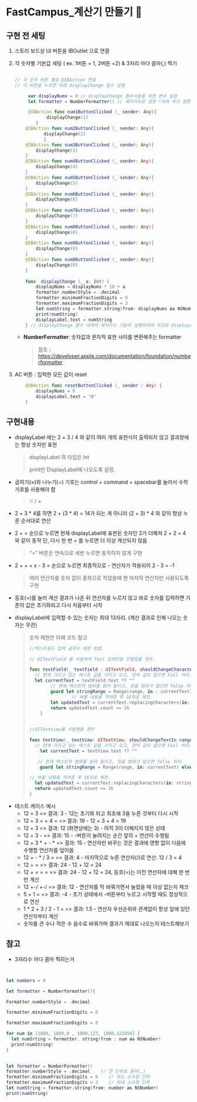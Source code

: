#  FastCampus_계산기 만들기 🧐

## 구현 전 세팅

1. 스토리 보드상 UI 버튼을 IBOutlet 으로 연결 

2. 각 숫자별 기본값 세팅 ( ex. 1버튼 = 1, 2버튼 =2) & 3자리 마다 콤마(,) 찍기

   ```swift
   		
   // 각 숫자 버튼 별로 @IBAction 연결
   // 각 버튼을 누르면 아래 displayChange 함수 실행
   
   		var displayNums = 0 // displayChange 함수사용을 위한 변수 설정
   		let formatter = NumberFormatter() // 세자리수로 설정 *아래 추가 설명 참고
   
   		@IBAction func num1ButtonClicked (_ sender: Any){
               displayChange(1)
           }
       @IBAction func num2ButtonClicked (_ sender: Any){
              displayChange(2)
              }
       @IBAction func num3ButtonClicked (_ sender: Any){
           displayChange(3)
       }
       @IBAction func num4ButtonClicked (_ sender: Any){
           displayChange(4)
       }
       @IBAction func num5ButtonClicked (_ sender: Any){
           displayChange(5)
       }
       @IBAction func num6ButtonClicked (_ sender: Any){
           displayChange(6)
       }
       @IBAction func num7ButtonClicked (_ sender: Any){
           displayChange(7)
       }
       @IBAction func num8ButtonClicked (_ sender: Any){
           displayChange(8)
       }
       @IBAction func num9ButtonClicked (_ sender: Any){
           displayChange(9)
       }
       @IBAction func num0ButtonClicked (_ sender: Any){
           displayChange(0)
       }
       
       func  displayChange (_ a: Int) {
           displayNums = displayNums * 10 + a
           formatter.numberStyle = .decimal
           formatter.minimumFractionDigits = 0
           formatter.maximumFractionDigits = 3
           let numString = formatter.string(from: displayNums as NSNumber)
           print(numString)
           displayLabel.text = numString
       } // displayChange 함수 내에서 세자리수 기능이 실행되어야 하므로 displaychange 함수 안에 구현
   ```

   * **NumberFormatter**: 숫자값과 문자적 표현 사이를 변환해주는 formatter

     > 참조 : https://developer.apple.com/documentation/foundation/numberformatter

     

3. AC 버튼 : 입력한 모든 값이 reset 

   ```swift
       @IBAction func resetButtonClicked (_ sender : Any) {
           displayNums = 0
           displayLabel.text = "0"
       }
   ```

   





## 구현내용



- displayLabel 에는 2 + 3 / 4 와 같이 여러 개의 표현식이 출력되지 않고 결과창에는 항상 숫자만 표현

  > displayLabel 의 타입은 Int 
  >
  > print만 DisplayLabel에 나오도록 설정. 

- 곱하기(×)와 나누기(÷) 기호는 control + command + spacebar를 눌러서 수학 기호를 사용해야 함

  > ⁒ / ×

- 2 + 3 * 4를 하면 2 + (3 * 4) = 14가 되는 게 아니라 (2 + 3) * 4 와 같이 항상 누른 순서대로 연산

- 2 + =  순으로 누르면 현재 displayLabel에 표현된 숫자인 2가 더해져 2 + 2 = 4 와 같이 동작
  단, 다시 한 번 = 를 누르면 더 이상 계산되지 않음
  
  > "=" 버튼은 연속으로 세번 누르면 동작하지 않게 구현
  
- 2 + + + x - 3 = 순으로 누르면 최종적으로 - 연산자가 적용되어 2 - 3 = -1

  > 여러 연산자를 숫자 없이 중복으로 적었을때 맨 마지막 연산자만 사용되도록 구현

- 등호(=)를 눌러 계산 결과가 나온 뒤 연산자를 누르지 않고 바로 숫자를 입력하면 
  기존의 값은 초기화되고 다시 처음부터 시작
  
- displayLabel에 입력할 수 있는 숫자는 최대 13자리.  (계산 결과로 인해 나오는 숫자는 무관)

  > 숫자 제한은 아래 코드 참고 
  >
  > ```swift
  > //텍스트필드 입력 글자수 제한 방법.
  > 
  > // UITextField 를 사용하여 Text 입력란을 만들었을 경우.
  > 
  > func textField(_ textField : UITextField, shouldChangeCharactersIn range: NSRange, replacementString string: String ) -> Bool {
  >   // 현재 가지고 있는 텍스트 값을 가지고 오고, 만약 값이 없으면 Fail 처리. 
  >   let currentText = textField.text ?? ""
  >         // 현재 텍스트의 범위를 읽어 들이고, 읽을 범위가 없으면 false 처리. 
  >         guard let stringRange = Range(range, in : currentText) else { return false}
  > 				// 바꿀 내용을 적어준 후 16자로 제한. 
  >         let updatedText = currentText.replacingCharacters(in: stringRange, with: string)
  >         return updatedText.count <= 16
  >     }
  >     
  > 
  > //UITextview를 사용했을 경우
  > 
  > func textView(_ textView: UITextView, shouldChangeTextIn range: NSRange, replacementText text: String) -> Bool {
  >   // 현재 가지고 있는 텍스트 값을 가지고 오고, 만약 값이 없으면 Fail 처리. 
  >     let currentText = textView.text ?? ""
  > 
  >    // 현재 텍스트의 범위를 읽어 들이고, 읽을 범위가 없으면 false 처리.
  >     guard let stringRange = Range(range, in: currentText) else { return false }
  > 
  > // 바꿀 내용을 적어준 후 16자로 제한.     
  >   let updatedText = currentText.replacingCharacters(in: stringRange, with: text)
  >   return updatedText.count <= 16
  > }
  > 
  > 
  > ```
  >
  > 



* 테스트 케이스 예시
  * 12 = 3          => 결과: 3  -  12는 초기화 되고 최초에 3을 누른 것부터 다시 시작
  * 12 + 3 = + 4 =  => 결과: 19 -  12 + 3 + 4 = 19
  * 12 + 3          => 결과: 12 (화면상에는 3) - 아직 3이 더해지지 않은 상태
  * 12 + 3 -        => 결과: 15 -  -버튼이 눌려지는 순간 앞의 + 연산이 수행됨
  * 12 + 3 * + - *  => 결과: 15 -  연산자만 바꾸는 것은 결과에 영향 없이 다음에 수행할 연산자를 덮어씀
  * 12 + - * / 3 =  => 결과: 4  -  마지막으로 누른 연산자(/)로 연산. 12 / 3 = 4
  * 12 + =          => 결과: 24 -  12 + 12 = 24
  * 12 + = = =      => 결과: 24 -  12 + 12 = 24,  등호(=)는 이전 연산자에 대해 한 번만 계산
  * 12 +-*/ +-*/    => 결과: 12 -  연산자를 막 바꿔가면서 눌렀을 때 이상 없는지 체크
  * 5 + 1 =       => 결과: -4 -  초기 상태에서 -버튼부터 누르고 시작할 때도 정상적으로 연산
  * 1 * 2 + 3 / 2 - 1 = => 결과: 1.5 -  연산자 우선순위와 관계없이 항상 앞에 있던 연산자부터 계산
  * 숫자를 큰 수나 작은 수 음수로 바꿔가며 결과가 제대로 나오는지 테스트해보기



## 참고



* 3자리수 마다 콤마 찍히는거

```swift


let numbers = 0

let formatter = Numberformatter(){

Formatter.numberStyle = .decimal

formatter.minimumFractionDigits = 0

formatter.maximumFractionDigits = 0

for num in [1000, 1000,0 , 1000,123, 1000,123456] {
  let numSrting = formatter. string(from : num as NSNumber)
  print(numString)
}

  
let formatter = NumberFormatter()
formatter.numberStyle = .decimal    // 천 단위로 콤마(,)
formatter.minimumFractionDigits = 0    // 최소 소수점 단위
formatter.maximumFractionDigits = 3    // 최대 소수점 단위
let numString = formatter.string(from: number as NSNumber)
print(numString)
  
  
  
  
  
  
  
```





